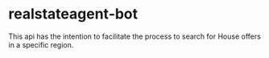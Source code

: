 # realstateagent-bot
This api has the intention to facilitate the process to search for House offers in a specific region.
